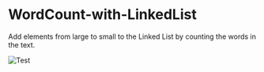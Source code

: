 # WordCount-with-LinkedList
Add elements from large to small to the Linked List by counting the words in the text.

![Test](https://user-images.githubusercontent.com/74260613/167308977-d181685e-c80b-4448-b22c-e903cf9c5160.png)


